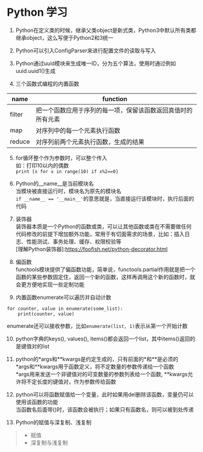 # Python 学习

1. Python在定义类的时候，继承父类object是新式类，Python3中默认所有类都继承object，这么写便于Python2和3统一  

2. Python可以引入ConfigParser来进行配置文件的读取与写入  

3. Python通过uuid模块来生成唯一ID，分为五个算法，使用时通过例如uuid.uuid1()生成

4. 三个函数式编程的内置函数  

| name | function |
| ---- | ---- |
| filter | 把一个函数应用于序列的每一项，保留该函数返回真值时的所有元素 |
| map | 对序列中的每一个元素执行函数 |
| reduce | 对序列前两个元素执行函数，生成的结果 |

5. for循环整个作为参数时，可以整个传入  
如：打印10以内的偶数  
`print [x for x in range(10) if x%2==0]`

6. Python的__name__是当前模块名  
当模块被直接运行时，模块名为原先的模块名  
`if __name__ == '__main__'`的意思就是，当直接运行该模块时，执行后面的代码

7. 装饰器  
装饰器本质是一个Python的函数或类，可以让其他函数或类在不需要做任何代码修改的前提下增加额外功能，常用于有切面需求的场景，比如：插入日志、性能测试、事务处理、缓存、权限校验等  
[理解Python装饰器]:<https://foofish.net/python-decorator.html>

8. 偏函数  
functools模块提供了偏函数功能，简单说，functools.partial作用就是把一个函数的某些参数固定住，返回一个新的函数，这样再调用这个新的函数时，就会更方便地实现一些定制功能  

9. 内置函数enumerate可以遍历并自动计数  
```
for counter, value in enumerate(some_list):
    print(counter, value)
```  
enumerate还可以接收参数，比如`enumerate(list, 1)`表示从第一个开始计数  

10. python字典的keys(), values(), items()都会返回一个list，其中items()返回的是键值对的list  

11. python的\*args和\*\*kwargs是约定生成的，只有前面的\*和\*\*是必须的  
\*args和\*\*kwargs用于函数定义，将不定数量的参数传递给一个函数  
\*args用来发送一个非键值对的可变数量的参数列表给一个函数, \*\*kwargs允许将不定长度的键值对，作为参数传给函数

12. python可以将函数赋值给一个变量，此时如果用del删除该函数，变量仍可以使用该函数的功能  
当函数名后面带()时，该函数会被执行；如果只有函数名，则可以被到处传递  

13. Python的赋值与深复制、浅复制  
> + 赋值
> + 深复制与浅复制
